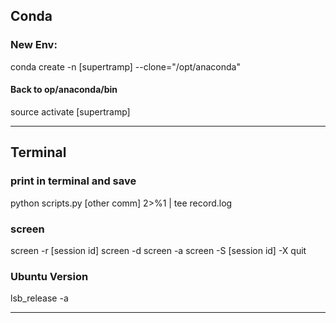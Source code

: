 ## Conda

### New Env:
conda create -n [supertramp] --clone="/opt/anaconda"

#### Back to op/anaconda/bin
source activate [supertramp]

--------------------------------------------------------------
## Terminal 
### print in terminal and save
python scripts.py [other comm] 2>%1 | tee record.log

### screen
screen -r [session id] 
screen -d
screen -a 
screen -S [session id] -X quit

### Ubuntu Version
 lsb_release -a

-------------------------------------------------------------




